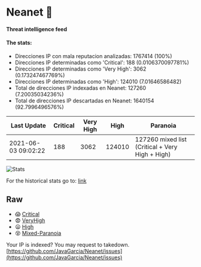 # Neanet :hocho:
#### Threat intelligence feed
#### The stats:

- Direcciones IP con mala reputacion analizadas: 1767414 (100%)
- Direcciones IP determinadas como 'Critical':  188 (0.0106370097781%)
- Direcciones IP determinadas como 'Very High':  3062 (0.173247467769%)
- Direcciones IP determinadas como 'High':  124010 (7.01646586482)
- Total de direcciones IP indexadas en Neanet:  127260 (7.20035034236%)
- Total de direcciones IP descartadas en Neanet:  1640154 (92.7996496576%)

| Last Update | Critical | Very High | High | Paranoia |
| --- | --- | --- | --- | --- |
| 2021-06-03 09:02:22 | 188 | 3062 | 124010 | 127260 mixed list (Critical + Very High + High)|

![Stats](https://docs.google.com/spreadsheets/d/e/2PACX-1vSnaNMIXVabIpDJjufMlzH7poXnshF3mgd8Is1g9ytUEzVsP5my4Trn8f-xkoLLQ38xpL3HtmUexLo6/pubchart?oid=501124687&format=image)

For the historical stats go to: [link](/stats.csv)
## Raw
- :scream: [Critical](https://raw.githubusercontent.com/JavaGarcia/Neanet/master/blacklists/neanet_critical.txt)
- :fearful: [VeryHigh](https://raw.githubusercontent.com/JavaGarcia/Neanet/master/blacklists/neanet_veryHigh.txtt)
- :frowning: [High](https://raw.githubusercontent.com/JavaGarcia/Neanet/master/blacklists/neanet_high.txt)
- :dizzy_face: [Mixed-Paranoia](https://raw.githubusercontent.com/JavaGarcia/Neanet/master/blacklists/neanet_all.txt)


Your IP is indexed? You may request to takedown. [https://github.com/JavaGarcia/Neanet/issues](https://github.com/JavaGarcia/Neanet/issues)



















































































































































































































































































































































































































































































































































































































































































































































































































































































































































































































































































































































































































































































































































































































































































































































































































































































































































































































































































































































































































































































































































































































































































































































































































































































































































































































































































































































































































































































































































































































































































































































































































































































































































































































































































































































































































































































































































































































































































































































































































































































































































































































































































































































































































































































































































































































































































































































































































































































































































































































































































































































































































































































































































































































































































































































































































































































































































































































































































































































































































































































































































































































































































































































































































































































































































































































































































































































































































































































































































































